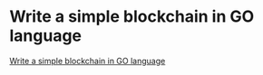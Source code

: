 # Write a simple blockchain in GO language
[Write a simple blockchain in GO language](https://aiwithcloud.com/2022/09/19/write_a_simple_blockchain_in_go_language/)